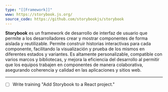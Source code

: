 ```yaml
---
type: "[[Framework]]"
www: https://storybook.js.org/
source_code: https://github.com/storybookjs/storybook
---
```

**Storybook** es un framework de desarrollo de interfaz de usuario que permite a los desarrolladores crear y mostrar componentes de forma aislada y reutilizable. Permite construir historias interactivas para cada componente, facilitando la visualización y prueba de los mismos en diferentes estados y variantes. Es altamente personalizable, compatible con varios marcos y bibliotecas, y mejora la eficiencia del desarrollo al permitir que los equipos trabajen en componentes de manera colaborativa, asegurando coherencia y calidad en las aplicaciones y sitios web. 

---

- [ ] Write training "Add Storybook to a React project." 